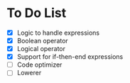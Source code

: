 # To Do List

- [x] Logic to handle expressions
- [x] Boolean operator
- [x] Logical operator
- [x] Support for if-then-end expressions
- [ ] Code optimizer
- [ ] Lowerer
